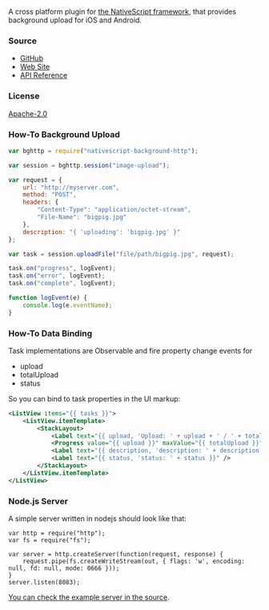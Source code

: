 A cross platform plugin for [the NativeScript framework](http://www.nativescript.org), that provides background upload for iOS and Android.

### Source
 - [GitHub](http://github.com/NativeScript/nativescript-background-http)
 - [Web Site](http://nativescript.github.io/nativescript-background-http/)
 - [API Reference](http://nativescript.github.io/nativescript-background-http/globals.html)

### License
[Apache-2.0](https://github.com/NativeScript/nativescript-background-http/blob/master/LICENSE)

### How-To Background Upload

```js
var bghttp = require("nativescript-background-http");

var session = bghttp.session("image-upload");

var request = {
    url: "http://myserver.com",
    method: "POST",
    headers: {
        "Content-Type": "application/octet-stream",
        "File-Name": "bigpig.jpg"
    },
    description: "{ 'uploading': 'bigpig.jpg' }"
};

var task = session.uploadFile("file/path/bigpig.jpg", request);

task.on("progress", logEvent);
task.on("error", logEvent);
task.on("complete", logEvent);

function logEvent(e) {
	console.log(e.eventName);
}
```

### How-To Data Binding
Task implementations are Observable and fire property change events for 
 - upload
 - totalUpload
 - status

So you can bind to task properties in the UI markup:
```xml
<ListView items="{{ tasks }}">
	<ListView.itemTemplate>
		<StackLayout>
			<Label text="{{ upload, 'Upload: ' + upload + ' / ' + totalUpload }}" />
			<Progress value="{{ upload }}" maxValue="{{ totalUpload }}" />
			<Label text="{{ description, 'description: ' + description }}" />
			<Label text="{{ status, 'status: ' + status }}" />
		</StackLayout>
	</ListView.itemTemplate>
</ListView>
```

### Node.js Server
A simple server written in nodejs should look like that:
```
var http = require("http");
var fs = require("fs");

var server = http.createServer(function(request, response) {
    request.pipe(fs.createWriteStream(out, { flags: 'w', encoding: null, fd: null, mode: 0666 }));
}
server.listen(8083);
```
[You can check the example server in the source](https://github.com/NativeScript/nativescript-background-http/blob/master/examples/www/server.js).
